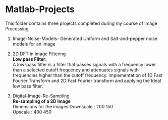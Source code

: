 # Matlab-Projects

This folder contains three projects completed during my course of Image Processing

1) Image-Noise-Models-
Generated Uniform and Salt-and-pepper noise models for an image

2) 2D DFT in Image Filtering
<b><br/>Low pass Filter:</b>
<br/>A low-pass filter is a filter that passes signals with a frequency lower than a selected cutoff frequency and attenuates signals with frequencies higher than the cutoff frequency.
Implementation of 1D Fast Fourier Transform and 2D Fast Fourier transform and applying the Ideal low pass filter.

3) Digital-Image-Re-Sampling
<br/><b>Re-sampling of a 2D Image</b>
<br/>Dimensions for the images
Downscale : 200 150  
Upscale : 400 450
